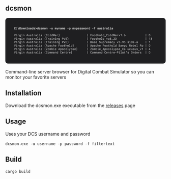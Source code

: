 ## dcsmon
![screenshot](./screenshot.png)

Command-line server browser for Digital Combat Simulator so you can monitor your favorite servers

## Installation

Download the dcsmon.exe executable from the [releases](/glenmurphy/dcsmon/releases) page

## Usage
Uses your DCS username and password

    dcsmon.exe -u username -p password -f filtertext

## Build

    cargo build